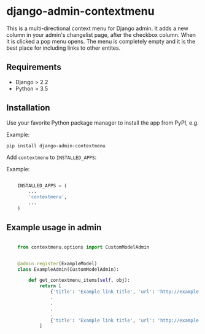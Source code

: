 django-admin-contextmenu
=======================

This is a multi-directional context menu for Django admin. It adds a new column in your admin's changelist page, after the checkbox column. When it is clicked a pop menu opens. The menu is completely empty and it is the best place for including links to other entites.


Requirements
-----------------------------

* Django > 2.2
* Python > 3.5


Installation
------------

Use your favorite Python package manager to install the app from PyPI, e.g.

Example:

``pip install django-admin-contextmenu``


Add ``contextmenu`` to ``INSTALLED_APPS``:

Example:

```python

    INSTALLED_APPS = (
        ...
        'contextmenu',
        ...
    )
```


Example usage in admin
-------------

```python

    from contextmenu.options import CustomModelAdmin


    @admin.register(ExampleModel)
    class ExampleAdmin(CustomModelAdmin):

        def get_contextmenu_items(self, obj):
            return [
                {'title': 'Example link title', 'url': 'http://example.url'},
                .
                .
                .
                .
                {'title': 'Example link title', 'url': 'http://example.url'},
            ]
```

